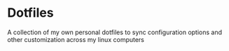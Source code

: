# Dotfiles
A collection of my own personal dotfiles to sync configuration options and other customization across my linux computers
